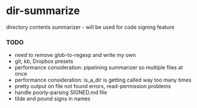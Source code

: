 dir-summarize
=============

directory contents summarizer - will be used for code signing feature

### TODO

  - need to remove glob-to-regexp and write my own
  - git, kb, Dropbox presets
  - performance consideration: pipelining summarizer so multiple files at once
  - performance consideration: is_a_dir is getting called way too many times
  - pretty output on file not found errors, read-permission problems
  - handle poorly-parsing SIGNED.md file
  - tilde and pound signs in names
